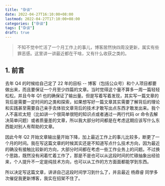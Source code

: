 ```yaml
---
title: "杂谈"
date: 2022-04-27T16:10:00+08:00
lastmod: 2022-04-27T17:10:00+08:00
categories: ["杂谈"]
tags: ["杂谈"]
draft: true
---
```


> 不知不觉中忙活了一个月工作上的事儿，博客居然快四周没更新，属实有些罪恶感。这里讲一讲最近都在干啥，又有什么收获之类的。

<!--more-->

## 1. 前言

去年 Q4 的时候给自己定了 22 年的目标 -- 博客（包括公众号）和个人项目都要做出来，而且要保证一个月至少四篇的文章。当时觉得这个量不算多一周一篇轻轻松松，并且今年 Q1 也的确保证了输出量。但是写着写着发现，其实写一篇文章的背后是需要一定时间的之类和探索，如果想写好一篇文章其实需要了解背后的理论和实践甚至需要自己亲手去体验文章背后的技术才敢写出点东西才敢发出来。我个人不喜欢太短（比如讲一个很简单很短的知识点或者通过一两行代码 or 命令去解决简单问题）或者质量差的文章，所以我大部分时间都是在考虑这期应该写什么东西能对别人有帮助的文章。

因此今年 Q2 开始文章输出量开始下降，加上最近工作上的事儿比较多，断更了一个月的时间。我在写这篇文章的时候其实还是不知道写点什么技术方向，因为最近的确没有接触比较新的方向，大部分时间都在考虑一些工作业务上的问题。不过换个思路，既然没有闲着忙着工作了，那是不是也可以从这段时间的忙碌抽象出经验来，个人提升不一定是纯技术方向，也可以从工作的方方面面都能学到东西。

所以决定写这篇文章，讲讲自己这段时间学习到什么了，并且最近 杨鼎睿 同学多次催促我更新博客，我实在招架不住了。
